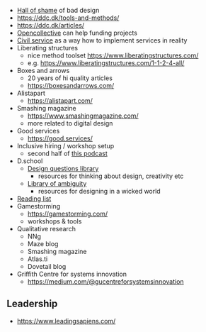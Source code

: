 - [Hall of shame](https://www.deceptive.design/hall-of-shame/all) of bad design
- https://ddc.dk/tools-and-methods/
- https://ddc.dk/articles/
- [Opencollective](https://opencollective.com/) can help funding projects
- [Civil service](https://www.gov.uk/government/organisations/civil-service/about) as a way how to implement services in reality
- Liberating structures
	- nice method toolset https://www.liberatingstructures.com/
	- e.g. https://www.liberatingstructures.com/1-1-2-4-all/
- Boxes and arrows
	- 20 years of hi quality articles
	- https://boxesandarrows.com/
- Alistapart
	- https://alistapart.com/
- Smashing magazine
	- https://www.smashingmagazine.com/
	- more related to digital design
- Good services
	- https://good.services/
- Inclusive hiring / workshop setup
  - second half of [this podcast](https://www.ted.com/talks/worklife_with_adam_grant_it_s_time_to_stop_ignoring_disability/transcript)
- D.school
  - [Design questions library](https://dlibrary.stanford.edu/questions#questions)
    - resources for thinking about design, creativity etc
  - [Library of ambiguity](https://dlibrary.stanford.edu/ambiguity)
    - resources for designing in a wicked world
- [Reading list](https://dschool.stanford.edu/resources/dschool-reading-list)
- Gamestorming
	- https://gamestorming.com/
	- workshops & tools
- Qualitative research
	- NNg
	- Maze blog
	- Smashing magazine
	- Atlas.ti
	- Dovetail blog
- Griffith Centre for systems innovation
	- https://medium.com/@gucentreforsystemsinnovation
## Leadership
- https://www.leadingsapiens.com/
